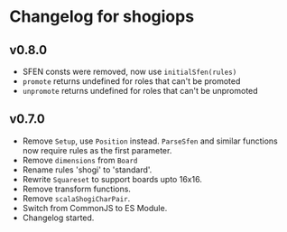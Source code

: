 # Changelog for shogiops

## v0.8.0

- SFEN consts were removed, now use `initialSfen(rules)`
- `promote` returns undefined for roles that can't be promoted
- `unpromote` returns undefined for roles that can't be unpromoted

## v0.7.0

- Remove `Setup`, use `Position` instead. `ParseSfen` and similar functions now require rules as the first parameter.
- Remove `dimensions` from `Board`
- Rename rules 'shogi' to 'standard'.
- Rewrite `Squareset` to support boards upto 16x16.
- Remove transform functions.
- Remove `scalaShogiCharPair`.
- Switch from CommonJS to ES Module.
- Changelog started.
